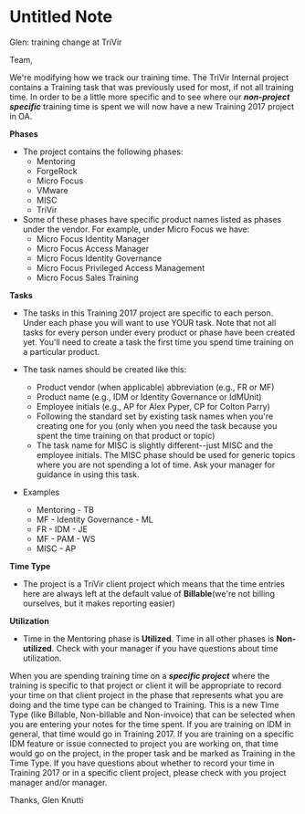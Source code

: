 # Untitled Note

Glen: training change at TriVir

Team,

We're modifying how we track our training time. The TriVir Internal project contains a Training task that was previously used for most, if not all training time. In order to be a little more specific and to see where our _**non-project specific**_ training time is spent we will now have a new Training 2017 project in OA.

**Phases**

* The project contains the following phases:
	* Mentoring
	* ForgeRock
	* Micro Focus
	* VMware
	* MISC
	* TriVir
* Some of these phases have specific product names listed as phases under the vendor. For example, under Micro Focus we have:
	* Micro Focus Identity Manager
	* Micro Focus Access Manager
	* Micro Focus Identity Governance
	* Micro Focus Privileged Access Management
	* Micro Focus Sales Training

**Tasks**

* The tasks in this Training 2017 project are specific to each person. Under each phase you will want to use YOUR task. Note that not all tasks for every person under every product or phase have been created yet. You'll need to create a task the first time you spend time training on a particular product. 
	
* The task names should be created like this:
	* Product vendor (when applicable) abbreviation (e.g., FR or MF)
	* Product name (e.g., IDM or Identity Governance or IdMUnit)
	* Employee initials (e.g., AP for Alex Pyper, CP for Colton Parry)
	* Following the standard set by existing task names when you're creating one for you (only when you need the task because you spent the time training on that product or topic)
	* The task name for MISC is slightly different--just MISC and the employee initials. The MISC phase should be used for generic topics where you are not spending a lot of time. Ask your manager for guidance in using this task.
		
* Examples
	* Mentoring - TB
	* MF - Identity Governance - ML
	* FR - IDM - JE
	* MF - PAM - WS
	* MISC - AP

**Time Type**

* The project is a TriVir client project which means that the time entries here are always left at the default value of **Billable**(we're not billing ourselves, but it makes reporting easier)

**Utilization**

* Time in the Mentoring phase is **Utilized**. Time in all other phases is **Non-utilized**. Check with your manager if you have questions about time utilization.

When you are spending training time on a **_specific project_** where the training is specific to that project or client it will be appropriate to record your time on that client project in the phase that represents what you are doing and the time type can be changed to Training. This is a new Time Type (like Billable, Non-billable and Non-invoice) that can be selected when you are entering your notes for the time spent. If you are training on IDM in general, that time would go in Training 2017. If you are training on a specific IDM feature or issue connected to project you are working on, that time would go on the project, in the proper task and be marked as Training in the Time Type. If you have questions about whether to record your time in Training 2017 or in a specific client project, please check with you project manager and/or manager.

Thanks,
Glen Knutti
